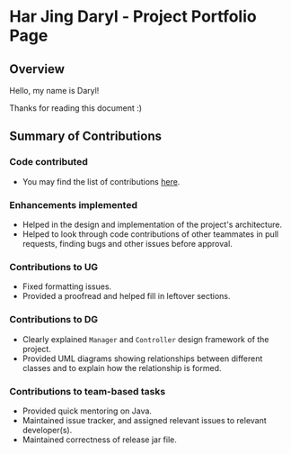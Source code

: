 # Har Jing Daryl - Project Portfolio Page

## Overview

Hello, my name is Daryl!

Thanks for reading this document :)

## Summary of Contributions

### Code contributed
  - You may find the list of contributions [here](https://nus-cs2113-ay2122s2.github.io/tp-dashboard/?search=darylhjd&sort=groupTitle&sortWithin=title&timeframe=commit&mergegroup=&groupSelect=groupByRepos&breakdown=true&checkedFileTypes=docs~functional-code~test-code~other&since=2022-02-18&tabOpen=true&tabType=authorship&tabAuthor=darylhjd&tabRepo=AY2122S2-CS2113-T11-4%2Ftp%5Bmaster%5D&authorshipIsMergeGroup=false&authorshipFileTypes=docs~functional-code~test-code&authorshipIsBinaryFileTypeChecked=false).

### Enhancements implemented
  - Helped in the design and implementation of the project's architecture.
  - Helped to look through code contributions of other teammates in pull requests, finding 
bugs and other issues before approval.

### Contributions to UG
  - Fixed formatting issues.
  - Provided a proofread and helped fill in leftover sections.

### Contributions to DG
  - Clearly explained `Manager` and `Controller` design framework of the project.
  - Provided UML diagrams showing relationships between different classes and to explain how the relationship
is formed.

### Contributions to team-based tasks
  - Provided quick mentoring on Java.
  - Maintained issue tracker, and assigned relevant issues to relevant developer(s).
  - Maintained correctness of release jar file.